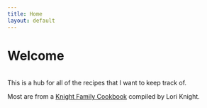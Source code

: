 ```yaml
---
title: Home
layout: default
---
```

# Welcome
<br>
This is a hub for all of the recipes that I want to keep track of. 

Most are from a <a href="{{ '/recipebook.html' | relative_url}}">Knight Family Cookbook</a> compiled by Lori Knight.

